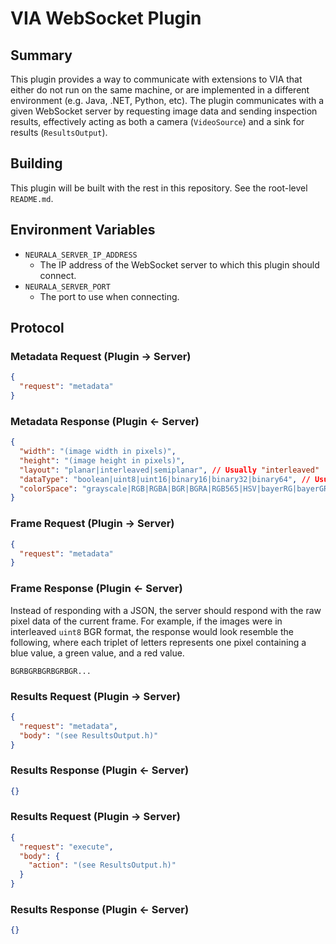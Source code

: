 # VIA WebSocket Plugin

## Summary

This plugin provides a way to communicate with extensions to VIA that either do not run on the same machine, or are implemented in a different environment (e.g. Java, .NET, Python, etc). The plugin communicates with a given WebSocket server by requesting image data and sending inspection results, effectively acting as both a camera (`VideoSource`) and a sink for results (`ResultsOutput`).

## Building

This plugin will be built with the rest in this repository. See the root-level `README.md`.

## Environment Variables

- `NEURALA_SERVER_IP_ADDRESS`
  - The IP address of the WebSocket server to which this plugin should connect.
- `NEURALA_SERVER_PORT`
  - The port to use when connecting.

## Protocol

### Metadata Request (Plugin → Server)

```json
{
  "request": "metadata"
}
```

### Metadata Response (Plugin ← Server)

```json
{
  "width": "(image width in pixels)",
  "height": "(image height in pixels)",
  "layout": "planar|interleaved|semiplanar", // Usually "interleaved"
  "dataType": "boolean|uint8|uint16|binary16|binary32|binary64", // Usually "uint8"
  "colorSpace": "grayscale|RGB|RGBA|BGR|BGRA|RGB565|HSV|bayerRG|bayerGR|bayerBG|bayerGB|YUV420|NV12|NV21|YUV422"
}
```

### Frame Request (Plugin → Server)

```json
{
  "request": "metadata"
}
```

### Frame Response (Plugin ← Server)

Instead of responding with a JSON, the server should respond with the raw pixel data of the current frame. For example, if the images were in interleaved `uint8` BGR format, the response would look resemble the following, where each triplet of letters represents one pixel containing a blue value, a green value, and a red value.

```
BGRBGRBGRBGRBGR...
```

### Results Request (Plugin → Server)

```json
{
  "request": "metadata",
  "body": "(see ResultsOutput.h)"
}
```

### Results Response (Plugin ← Server)

```json
{}
```

### Results Request (Plugin → Server)

```json
{
  "request": "execute",
  "body": {
    "action": "(see ResultsOutput.h)"
  }
}
```

### Results Response (Plugin ← Server)

```json
{}
```
